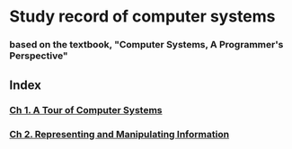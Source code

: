 # Study record of computer systems
### based on the textbook, "Computer Systems, A Programmer's Perspective"

## Index
### [Ch 1. A Tour of Computer Systems](https://github.com/JoonHyeok-hozy-Kim/computer_systems_study/blob/main/contents/ch_01/note.md)
### [Ch 2. Representing and Manipulating Information](https://github.com/JoonHyeok-hozy-Kim/computer_systems_study/blob/main/contents/ch_02/notes/01.md)